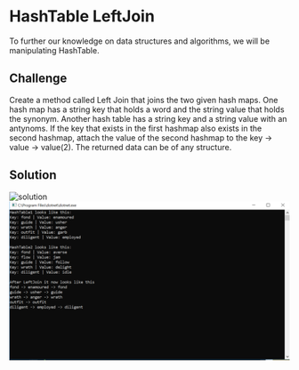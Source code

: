 # HashTable LeftJoin
To further our knowledge on data structures and algorithms, we will be manipulating HashTable.

## Challenge
Create a method called Left Join that joins the two given hash maps. One hash map 
has a string key that holds a word and the string value that holds the synonym.
Another hash table has a string key and a string value with an antynoms. 
If the key that exists in the first hashmap also exists in the second hashmap,
attach the value of the second hashmap to the key -> value -> value(2).
The returned data can be of any structure.


## Solution

![solution](../../assets/leftjoin_solution.jpg)
![solution](../../assets/leftjoin_visual.PNG)



